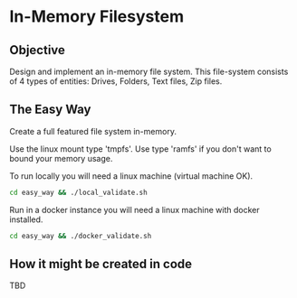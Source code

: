 # In-Memory Filesystem
## Objective

Design and implement an in-memory file system. This file-system consists of 4
types of entities: Drives, Folders, Text files, Zip files.

## The Easy Way
Create a full featured file system in-memory.

Use the linux mount type 'tmpfs'.  Use type 'ramfs' if you don't want to bound your memory usage.

To run locally you will need a linux machine (virtual machine OK).

```bash
cd easy_way && ./local_validate.sh
```

Run in a docker instance you will need a linux machine with docker installed.
```bash
cd easy_way && ./docker_validate.sh
```

## How it might be created in code
TBD


